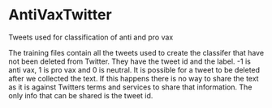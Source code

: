 # AntiVaxTwitter
Tweets used for classification of anti and pro vax

The training files contain all the tweets used to create the classifer that have not been deleted from Twitter. They have the tweet id and the label. -1 is anti vax, 1 is pro vax and 0 is neutral. It is possible for a tweet to be deleted after we collected the text. If this happens there is no way to share the text as it is against Twitters terms and services to share that information. The only info that can be shared is the tweet id.
